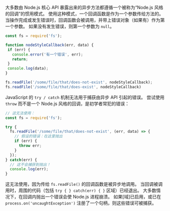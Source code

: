 
<!--type=misc-->

大多数由 Node.js 核心 API 暴露出来的异步方法都遵循一个被称为“Node.js 风格的回调”的惯用模式。
使用这种模式，一个回调函数是作为一个参数传给方法的。
当操作完成或发生错误时，回调函数会被调用，并带上错误对象（如果有）作为第一个参数。
如果没有发生错误，则第一个参数为 `null`。


```js
const fs = require('fs');

function nodeStyleCallback(err, data) {
 if (err) {
   console.error('有一个错误', err);
   return;
 }
 console.log(data);
}

fs.readFile('/some/file/that/does-not-exist', nodeStyleCallback);
fs.readFile('/some/file/that/does-exist', nodeStyleCallback)
```

JavaScript 的 `try / catch` 机制无法用于捕获由异步 API 引起的错误。
尝试使用 `throw` 而不是一个 Node.js 风格的回调，是初学者常犯的错误：


```js
// 这无法使用：
const fs = require('fs');

try {
  fs.readFile('/some/file/that/does-not-exist', (err, data) => {
    // 假设的错误：在这里抛出
    if (err) {
      throw err;
    }
  });
} catch(err) {
  // 这不会捕获到抛出！
  console.log(err);
}
```

这无法使用，因为传给 `fs.readFile()` 的回调函数是被异步地调用。
当回调被调用时，周围的代码（包括 `try { } catch(err) { }` 区域）已经退出。
大多数情况下，在回调内抛出一个错误会使 Node.js 进程崩溃。
如果[域]已启用，或已在 `process.on('uncaughtException')` 注册了一个句柄，则这些错误可被捕获。


